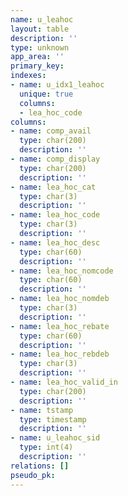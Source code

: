 ```yaml
---
name: u_leahoc
layout: table
description: ''
type: unknown
app_area: ''
primary_key: 
indexes:
- name: u_idx1_leahoc
  unique: true
  columns:
  - lea_hoc_code
columns:
- name: comp_avail
  type: char(200)
  description: ''
- name: comp_display
  type: char(200)
  description: ''
- name: lea_hoc_cat
  type: char(3)
  description: ''
- name: lea_hoc_code
  type: char(3)
  description: ''
- name: lea_hoc_desc
  type: char(60)
  description: ''
- name: lea_hoc_nomcode
  type: char(60)
  description: ''
- name: lea_hoc_nomdeb
  type: char(3)
  description: ''
- name: lea_hoc_rebate
  type: char(60)
  description: ''
- name: lea_hoc_rebdeb
  type: char(3)
  description: ''
- name: lea_hoc_valid_in
  type: char(200)
  description: ''
- name: tstamp
  type: timestamp
  description: ''
- name: u_leahoc_sid
  type: int(4)
  description: ''
relations: []
pseudo_pk: 
---
```


